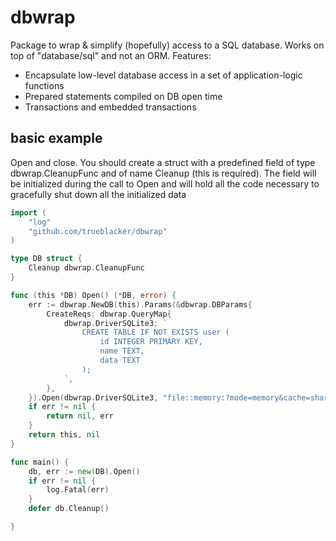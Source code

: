 # dbwrap

Package to wrap & simplify (hopefully) access to a SQL database. Works on top of "database/sql" and not an ORM.
Features:

* Encapsulate low-level database access in a set of application-logic functions
* Prepared statements compiled on DB open time
* Transactions and embedded transactions

## basic example

Open and close. You should create a struct with a predefined field of type dbwrap.CleanupFunc and of name Cleanup (this is required). The field will be initialized during the call to Open and will hold all the code necessary to gracefully shut down all the initialized data 

```go
import (
	"log"
	"github.com/trueblacker/dbwrap"
)

type DB struct {
	Cleanup dbwrap.CleanupFunc
}

func (this *DB) Open() (*DB, error) {
	err := dbwrap.NewDB(this).Params(&dbwrap.DBParams{
		CreateReqs: dbwrap.QueryMap{
			dbwrap.DriverSQLite3: `
				CREATE TABLE IF NOT EXISTS user (
					id INTEGER PRIMARY KEY,
					name TEXT,
					data TEXT
				);
			`,
		},
	}).Open(dbwrap.DriverSQLite3, "file::memory:?mode=memory&cache=shared")
	if err != nil {
		return nil, err
	}
	return this, nil
}

func main() {
	db, err := new(DB).Open()
	if err != nil {
		log.Fatal(err)
	}
	defer db.Cleanup()

}
```
